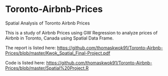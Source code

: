 # Toronto-Airbnb-Prices
Spatial Analysis of Toronto Airbnb Prices

This is a study of Airbnb Prices using GW Regression to analyze prices of Airbnb in Toronto, Canada using Spatial Data Frame.

The report is listed here: https://github.com/thomaskwok91/Toronto-Airbnb-Prices/blob/master/Kwok_Spatial_Final-Project.pdf

Code is listed here: https://github.com/thomaskwok91/Toronto-Airbnb-Prices/blob/master/Spatial%20Project.R
